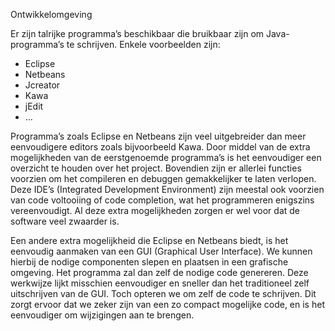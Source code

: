 Ontwikkelomgeving

Er zijn talrijke programma’s beschikbaar die bruikbaar zijn om
Java-programma’s te schrijven. Enkele voorbeelden zijn:

-   Eclipse
-   Netbeans
-   Jcreator
-   Kawa
-   jEdit
-   …

Programma’s zoals Eclipse en Netbeans zijn veel uitgebreider dan meer
eenvoudigere editors zoals bijvoorbeeld Kawa. Door middel van de extra
mogelijkheden van de eerstgenoemde programma’s is het eenvoudiger een
overzicht te houden over het project. Bovendien zijn er allerlei
functies voorzien om het compileren en debuggen gemakkelijker te laten
verlopen. Deze IDE’s (Integrated Development Environment) zijn meestal
ook voorzien van code voltooiing of code completion, wat het
programmeren enigszins vereenvoudigt. Al deze extra mogelijkheden zorgen
er wel voor dat de software veel zwaarder is.

Een andere extra mogelijkheid die Eclipse en Netbeans biedt, is het
eenvoudig aanmaken van een GUI (Graphical User Interface). We kunnen
hierbij de nodige componenten slepen en plaatsen in een grafische
omgeving. Het programma zal dan zelf de nodige code genereren. Deze
werkwijze lijkt misschien eenvoudiger en sneller dan het traditioneel
zelf uitschrijven van de GUI. Toch opteren we om zelf de code te
schrijven. Dit zorgt ervoor dat we zeker zijn van een zo compact
mogelijke code, en is het eenvoudiger om wijzigingen aan te brengen.
